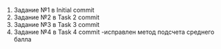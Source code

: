 1. Задание №1 в Initial commit
2. Задание №2 в Task 2 commit
3. Задание №3 в Task 3 commit
4. Задание №4 в Task 4 commit
   -исправлен метод подсчета среднего балла
